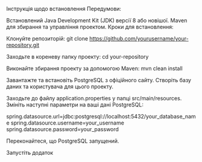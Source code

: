 Інструкція щодо встановлення
Передумови:

Встановлений Java Development Kit (JDK) версії 8 або новішої.
Maven для збирання та управління проектом.
Кроки для встановлення:

Клонуйте репозиторій:
git clone https://github.com/yourusername/your-repository.git

Заходьте в кореневу папку проекту:
cd your-repository

Виконайте збирання проекту за допомогою Maven:
mvn clean install

Завантажте та встановіть PostgreSQL з офіційного сайту.
Створіть базу даних та користувача для цього проекту.

Заходьте до файлу application.properties у папці src/main/resources.
Змініть наступні параметри на ваші дані PostgreSQL:

spring.datasource.url=jdbc:postgresql://localhost:5432/your_database_name
spring.datasource.username=your_username
spring.datasource.password=your_password

Переконайтеся, що PostgreSQL запущений.

Запустіть додаток
